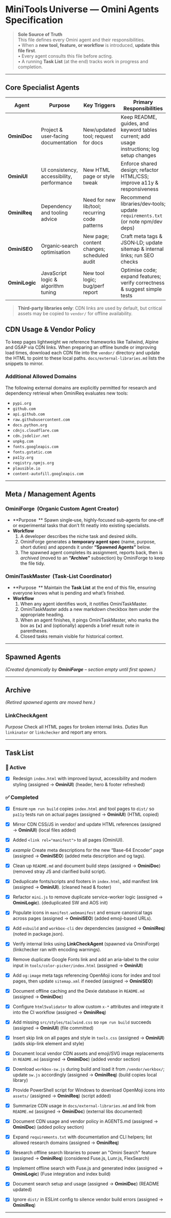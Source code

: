 # MiniTools Universe — Omini Agents Specification

> **Sole Source of Truth**  
> This file defines every Omini agent and their responsibilities.  
> • When a **new tool, feature, or workflow** is introduced, **update this file first**.  
> • Every agent consults this file before acting.  
> • A running **Task List** (at the end) tracks work in progress and completion.

---

## Core Specialist Agents

| Agent | Purpose | Key Triggers | Primary Responsibilities |
|-------|---------|--------------|--------------------------|
| **OminiDoc** | Project & user‑facing documentation | New/updated tool; request for docs | Keep README, guides, and keyword tables current; add usage instructions; log setup changes |
| **OminiUI** | UI consistency, accessibility, performance | New HTML page or style tweak | Enforce shared design; refactor HTML/CSS; improve a11y & responsiveness |
| **OminiReq** | Dependency and tooling advice | Need for new lib/tool; recurring code patterns | Recommend libraries/dev‑tools; update `requirements.txt` (or note npm/dev deps) |
| **OminiSEO** | Organic‑search optimisation | New page; content changes; scheduled audit | Craft meta tags & JSON‑LD; update sitemap & internal links; run SEO checks |
| **OminiLogic** | JavaScript logic & algorithm tuning | New tool logic; bug/perf report | Optimise code; expand features; verify correctness & suggest simple tests |

> **Third‑party libraries only**: CDN links are used by default, but critical assets may be copied to `vendor/` for offline availability.

## CDN Usage & Vendor Policy
To keep pages lightweight we reference frameworks like Tailwind, Alpine and GSAP
via CDN links. When preparing an offline bundle or improving load times, download
each CDN file into the `vendor/` directory and update the HTML to point to these
local paths. `docs/external-libraries.md` lists the snippets to mirror.

### Additional Allowed Domains
The following external domains are explicitly permitted for research and
dependency retrieval when OminiReq evaluates new tools:

- `pypi.org`
- `github.com`
- `api.github.com`
- `raw.githubusercontent.com`
- `docs.python.org`
- `cdnjs.cloudflare.com`
- `cdn.jsdelivr.net`
- `unpkg.com`
- `fonts.googleapis.com`
- `fonts.gstatic.com`
- `pa11y.org`
- `registry.npmjs.org`
- `plausible.io`
- `content-autofill.googleapis.com`


---

## Meta / Management Agents

### **OminiForge**  (Organic Custom Agent Creator)
* **Purpose ** Spawn single‑use, highly‑focused sub‑agents for one‑off or experimental tasks that don’t fit neatly into existing specialists.
* **Workflow**
  1. A developer describes the niche task and desired skills.  
  2. OminiForge generates a **temporary agent spec** (name, purpose, short duties) and appends it under **“Spawned Agents”** below.  
  3. The spawned agent completes its assignment, reports back, then is *archived* (moved to an **“Archive”** subsection) by OminiForge to keep the file tidy.

### **OminiTaskMaster**  (Task‑List Coordinator)
* **Purpose ** Maintain the **Task List** at the end of this file, ensuring everyone knows what is pending and what’s finished.
* **Workflow**
  1. When any agent identifies work, it notifies OminiTaskMaster.  
  2. OminiTaskMaster adds a new markdown checkbox item under the appropriate heading.  
  3. When an agent finishes, it pings OminiTaskMaster, who marks the box as **`[x]`** and (optionally) appends a brief result note in parentheses.  
  4. Closed tasks remain visible for historical context.

---

## Spawned Agents
*(Created dynamically by **OminiForge** – section empty until first spawn.)*

---

## Archive
*(Retired spawned agents are moved here.)*
### **LinkCheckAgent**
*Purpose* Check all HTML pages for broken internal links.
*Duties* Run `linkinator` or `linkchecker` and report any errors.

---

## Task List

### 🔄 Active

- [x] Redesign `index.html` with improved layout, accessibility and modern styling (assigned → **OminiUI**) (header, hero & footer refreshed)


### ✅ Completed
- [x] Ensure `npm run build` copies `index.html` and tool pages to `dist/` so `pa11y` tests run on actual pages (assigned → **OminiUI**) (HTML copied)
- [x] Mirror CDN CSS/JS in vendor/ and update HTML references (assigned → **OminiUI**) (local files added)
- [x] Added `<link rel="manifest">` to all pages (OminiUI).
- [x] *example* Create meta descriptions for the new “Base-64 Encoder” page (assigned → **OminiSEO**) (added meta description and og tags).
- [x] Clean up `README.md` and document build steps (assigned → **OminiDoc**) (removed stray JS and clarified build script).
- [x] Deduplicate fonts/scripts and footers in `index.html`, add manifest link (assigned → **OminiUI**). (cleaned head & footer)
- [x] Refactor `mini.js` to remove duplicate service-worker logic (assigned → **OminiLogic**). (deduplicated SW and AOS init)
- [x] Populate icons in `manifest.webmanifest` and ensure canonical tags across pages (assigned → **OminiSEO**) (added emoji-based URLs).
- [x] Add `esbuild` and `workbox-cli` dev dependencies (assigned → **OminiReq**) (noted in package.json).
- [x] Verify internal links using **LinkCheckAgent** (spawned via OminiForge) (linkchecker ran with encoding warnings).

- [x] Remove duplicate Google Fonts link and add an aria-label to the color input in `tools/color-picker/index.html` (assigned → **OminiUI**)
- [x] Add `og:image` meta tags referencing OpenMoji icons for index and tool pages, then update `sitemap.xml` if needed (assigned → **OminiSEO**)
- [x] Document offline caching and the Dexie database in `README.md` (assigned → **OminiDoc**)
- [x] Configure `html5validator` to allow custom `x-*` attributes and integrate it into the CI workflow (assigned → **OminiReq**)
- [x] Add missing `src/styles/tailwind.css` so `npm run build` succeeds (assigned → **OminiUI**) (file committed)
- [x] Insert skip link on all pages and style in `tools.css` (assigned → **OminiUI**) (adds skip-link element and style)
- [x] Document local vendor CDN assets and emoji/SVG image replacements in `README.md` (assigned → **OminiDoc**) (added vendor section)
- [x] Download `workbox-sw.js` during build and load it from `/vendor/workbox/`; update `sw.js` accordingly (assigned → **OminiReq**) (build copies local library)
- [x] Provide PowerShell script for Windows to download OpenMoji icons into `assets/` (assigned → **OminiReq**) (script added)
- [x] Summarize CDN usage in `docs/external-libraries.md` and link from `README.md` (assigned → **OminiDoc**) (external libs documented)
- [x] Document CDN usage and vendor policy in AGENTS.md (assigned → **OminiDoc**) (added policy section)
- [x] Expand `requirements.txt` with documentation and CLI helpers; list allowed research domains (assigned → **OminiReq**)
- [x] Research offline search libraries to power an "Omini Search" feature (assigned → **OminiReq**) (considered Fuse.js, Lunr.js, FlexSearch)
- [x] Implement offline search with Fuse.js and generated index (assigned → **OminiLogic**) (Fuse integration and index build)
- [x] Document search setup and usage (assigned → **OminiDoc**) (README updated)
- [x] Ignore `dist/` in ESLint config to silence vendor build errors (assigned → **OminiReq**)

---
